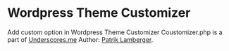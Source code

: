 # Wordpress Theme Customizer
Add custom option in Wordpress Theme Customizer
Coustomizer.php is a part of [Underscores.me](https://underscores.me/) 
Author: [Patrik Lamberger](http://patriklamberger.com/).
